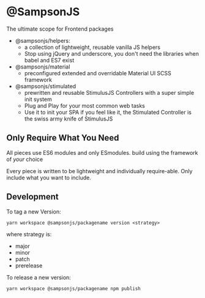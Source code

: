 # @SampsonJS

The ultimate scope for Frontend packages

- @sampsonjs/helpers:
    - a collection of lightweight, reusable vanilla JS helpers
    - Stop using jQuery and underscore, you don't need the libraries when babel and ES7 exist
- @sampsonjs/material
    - preconfigured extended and overridable Material UI SCSS framework
- @sampsonjs/stimulated
    - prewritten and reusable StimulusJS Controllers with a super simple init system
    - Plug and Play for your most common web tasks
    - Use it to init your SPA if you feel like it, the Stimulated Controller is the swiss army knife of StimulusJS

## Only Require What You Need

All pieces use ES6 modules and only ESmodules. build using the framework of *your* choice

Every piece is written to be lightweight and individually require-able. Only include what you want to include.


## Development

To tag a new Version:

`yarn workspace @sampsonjs/packagename version <strategy>`

where strategy is:

- major
- minor
- patch
- prerelease

To release a new version:

`yarn workspace @sampsonjs/packagename npm publish`
